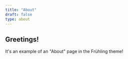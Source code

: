 ```yaml
---
title: "About"
draft: false
type: about
---
```

## Greetings!

It's an example of an "About" page in the Frühling theme!